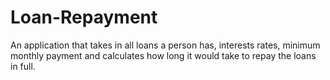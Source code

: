 # Loan-Repayment
An application that takes in all loans a person has, interests rates, minimum monthly payment and calculates how long it would take to repay the loans in full.
